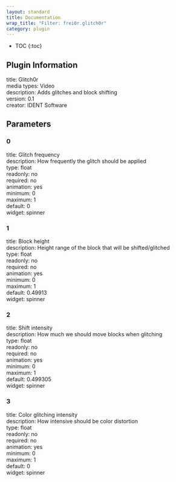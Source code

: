 ```yaml
---
layout: standard
title: Documentation
wrap_title: "Filter: frei0r.glitch0r"
category: plugin
---
```

* TOC
{:toc}

## Plugin Information

title: Glitch0r  
media types:
Video  
description: Adds glitches and block shifting  
version: 0.1  
creator: IDENT Software  

## Parameters

### 0

title: Glitch frequency    
description:
How frequently the glitch should be applied  
type: float  
readonly: no  
required: no  
animation: yes  
minimum: 0  
maximum: 1  
default: 0  
widget: spinner  

### 1

title: Block height    
description:
Height range of the block that will be shifted/glitched  
type: float  
readonly: no  
required: no  
animation: yes  
minimum: 0  
maximum: 1  
default: 0.49913  
widget: spinner  

### 2

title: Shift intensity    
description:
How much we should move blocks when glitching  
type: float  
readonly: no  
required: no  
animation: yes  
minimum: 0  
maximum: 1  
default: 0.499305  
widget: spinner  

### 3

title: Color glitching intensity    
description:
How intensive should be color distortion  
type: float  
readonly: no  
required: no  
animation: yes  
minimum: 0  
maximum: 1  
default: 0  
widget: spinner  

